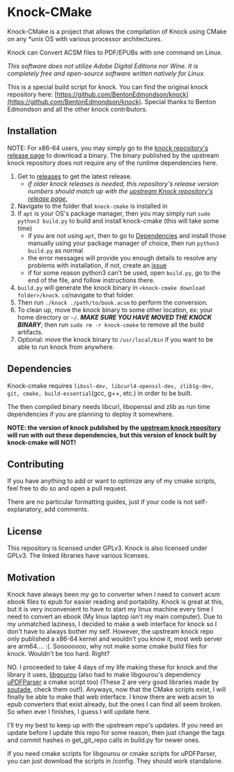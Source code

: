 # Knock-CMake

Knock-CMake is a project that allows the compilation of Knock using CMake on any *unix OS with various processor architectures. 

Knock can Convert ACSM files to PDF/EPUBs with one command on Linux.

*This software does not utilize Adobe Digital Editions nor Wine. It is completely free and open-source software written natively for Linux.*

This is a special build script for knock. You can find the original knock repository here: [https://github.com/BentonEdmondson/knock](https://github.com/BentonEdmondson/knock). Special thanks to Benton Edmondson and all the other knock contributors.

## Installation

NOTE: For x86-64 users, you may simply go to the [knock repository's release page](https://github.com/BentonEdmondson/knock/releases) to download a binary. The binary published by the upstream knock repository does not require any of the runtime dependencies here.

1. Get to [releases](https://github.com/Alvin-He/knock-cmake/knock/releases) to get the latest release.
    - *if older knock releases is needed, this repository's release version numbers should match up with the [upstream Knock repository's release page.](https://github.com/BentonEdmondson/knock/releases)*
2. Navigate to the folder that `knock-cmake` is installed in
3. If `apt` is your OS's package manager, then you may simply run `sudo python3 build.py` to build and install knock-cmake (this will take some time) 
    - if you are not using `apt`, then to go to [Dependencies](#dependencies) and install those manually using your package manager of choice, then run `python3 build.py` as normal
    - the error messages will provide you enough details to resolve any problems with installation, if not, create an [issue](https://github.com/Alvin-He/knock-cmake/issues/new)
    - if for some reason python3 can't be used, open `build.py`, go to the end of the file, and follow instructions there. 
4. `build.py` will generate the knock binary in `<knock-cmake download folder>/knock`. `cd`/navigate to that folder.
5. Then run `./knock ./path/to/book.acsm` to perform the conversion.
6. To clean up, move the knock binary to some other location, ex: your home directory or `~/`. ***MAKE SURE YOU HAVE MOVED THE KNOCK BINARY***; then run `sudo rm -r knock-cmake` to remove all the build artifacts. 
7. Optional: move the knock binary to `/usr/local/bin` if you want to be able to run knock from anywhere.

## Dependencies

Knock-cmake requires `libssl-dev, libcurl4-openssl-dev, zlib1g-dev, git, cmake, build-essential`(gcc, g++, etc.) in order to be built.

The then compiled binary needs libcurl, libopenssl and zlib as run time dependencies if you are planning to deploy it somewhere.

**NOTE: the version of knock published by the [upstream knock repository](https://github.com/BentonEdmondson/knock/) will run with out these dependencies, but this version of knock built by knock-cmake will NOT!**

## Contributing

If you have anything to add or want to optimize any of my cmake scripts, feel free to do so and open a pull request. 

There are no particular formatting guides, just if your code is not self-explanatory, add comments.

## License

This repository is licensed under GPLv3. Knock is also licensed under GPLv3. The linked libraries have various licenses.

## Motivation
Knock have always been my go to converter when I need to convert acsm ebook files to epub for easier reading and portability. Knock is great at this, but it is very inconvenient to have to start my linux machine every time I need to convert an ebook (My linux laptop isn't my main computer). Due to my unmatched laziness, I decided to make a web interface for knock so I don't have to always bother my self. However, the upstream knock repo only published a x86-64 kernel and wouldn't you know it, most web server are arm64.... :(. Soooooooo, why not make some cmake build files for knock. Wouldn't be too hard. Right? 

NO. I proceeded to take 4 days of my life making these for knock and the library it uses, [libgourou](https://forge.soutade.fr/soutade/libgourou) (also had to make libgourou's dependency [uPDFParser](https://forge.soutade.fr/soutade/uPDFParser) a cmake script too) (These 2 are very good libraries made by [soutade](https://forge.soutade.fr/soutade/), check them out!). Anyways, now that the CMake scripts exist, I will finally be able to make that web interface. I know there are web acsm to epub converters that exist already, but the ones I can find all seem broken. So when ever I finishes, I guess I will update here. 

I'll try my best to keep up with the upstream repo's updates. If you need an update before I update this repo for some reason, then just change the tags and commit hashes in get_git_repo calls in build.py for newer ones.  

If you need cmake scripts for libgourou or cmake scripts for uPDFParser, you can just download the scripts in /config. They should work standalone. 

